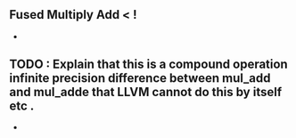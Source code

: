 #
Fused
Multiply
Add
<
!
-
-
TODO
:
Explain
that
this
is
a
compound
operation
infinite
precision
difference
between
mul_add
and
mul_adde
that
LLVM
cannot
do
this
by
itself
etc
.
-
-
>
